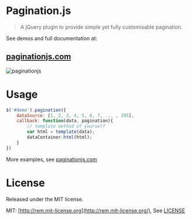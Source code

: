 Pagination.js
=================

> A jQuery plugin to provide simple yet fully customisable pagination.

See demos and full documentation at:

## [paginationjs.com](http://paginationjs.com)

![paginationjs](examples/images/paginationjs_record.gif)

# Usage

```js
$('#demo').pagination({
    dataSource: [1, 2, 3, 4, 5, 6, 7, ... , 195],
    callback: function(data, pagination){
        // template method of yourself
        var html = template(data);
        dataContainer.html(html);
    }
})
```

More examples, see [paginationjs.com](http://paginationjs.com)

# License
Released under the MIT license.

MIT: [http://rem.mit-license.org](http://rem.mit-license.org/), See [LICENSE](/LICENSE)